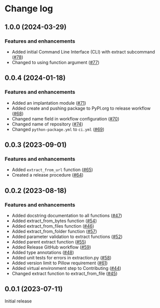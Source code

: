 # Change log

## 1.0.0 (2024-03-29)

### Features and enhancements

- Added initial Command Line Interface (CLI) with extract subcommand ([#78](https://github.com/Theia-Scientific/tspng/pull/78))
- Changed to using function argument ([#77](https://github.com/Theia-Scientific/tspng/pull/77))

## 0.0.4 (2024-01-18)

### Features and enhancements

- Added an implantation module ([#71](https://github.com/Theia-Scientific/tspng/pull/71))
- Added create and pushing package to PyPI.org to release workflow ([#68](https://github.com/Theia-Scientific/tspng/pull/68))
- Changed name field in workflow configuration ([#70](https://github.com/Theia-Scientific/tspng/pull/70))
- Changed name of repository ([#74](https://github.com/Theia-Scientific/tspng/pull/74))
- Changed `python-package.yml` to `ci.yml` ([#69](https://github.com/Theia-Scientific/tspng/pull/69))

## 0.0.3 (2023-09-01)

### Features and enhancements

- Added `extract_from_url` function ([#65](https://github.com/Theia-Scientific/theia-png/pull/65))
- Created a release procedure ([#64](https://github.com/Theia-Scientific/theia-png/pull/64))

## 0.0.2 (2023-08-18)

### Features and enhancements

- Added docstring documentation to all functions ([#47](https://github.com/Theia-Scientific/theia-png/pull/47))
- Added extract_from_bytes function ([#54](https://github.com/Theia-Scientific/theia-png/pull/54))
- Added extract_from_files function ([#46](https://github.com/Theia-Scientific/theia-png/pull/46))
- Added extract_from_folder function ([#57](https://github.com/Theia-Scientific/theia-png/pull/57))
- Added parameter validation to extract functions ([#52](https://github.com/Theia-Scientific/theia-png/pull/52))
- Added parent extract function ([#55](https://github.com/Theia-Scientific/theia-png/pull/55))
- Added Release GitHub workflow ([#59](https://github.com/Theia-Scientific/theia-png/pull/59))
- Added type annotations ([#48](https://github.com/Theia-Scientific/theia-png/pull/48))
- Added unit tests for errors in extraction.py ([#58](https://github.com/Theia-Scientific/theia-png/pull/58))
- Added version limit to Pillow requirement ([#61](https://github.com/Theia-Scientific/theia-png/pull/61))
- Added virtual environment step to Contributing ([#44](https://github.com/Theia-Scientific/theia-png/pull/44))
- Changed extract function to extract_from_file ([#45](https://github.com/Theia-Scientific/theia-png/pull/45))

## 0.0.1 (2023-07-11)

Initial release

